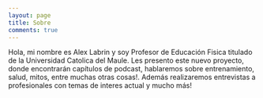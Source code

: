```yaml
---
layout: page
title: Sobre
comments: true
---
```


Hola, mi nombre es Alex Labrin y soy Profesor de Educación Fisica titulado de la Universidad Catolica del Maule.
Les presento este nuevo proyecto, donde encontrarán capítulos de podcast, hablaremos sobre entrenamiento, salud, mitos, entre muchas otras cosas!. Además realizaremos entrevistas a profesionales con temas de interes actual y mucho más!


